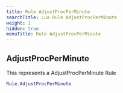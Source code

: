 ```yaml
---
title: Rule AdjustProcPerMinute
searchTitle: Lua Rule AdjustProcPerMinute
weight: 1
hidden: true
menuTitle: Rule AdjustProcPerMinute
---
```

## AdjustProcPerMinute

This represents a AdjustProcPerMinute Rule
```lua
Rule.AdjustProcPerMinute
```